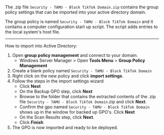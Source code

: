 The .zip file `Security - TAMU - Block TikTok Domain.zip` contains the group policy settings that can be imported into your active directory domain. 

The group policy is named `Security - TAMU - Block TikTok Domain` and it contains a computer configuration start up script. The script adds entries to the local system's host file.

---

How to import into Active Directory:

1. Open **group policy management** and connect to your domain.
	- Windows Server Manager > Open **Tools Menu** > **Group Policy Management**
2. Create a blank policy named `Security - TAMU - Block TikTok Domain`
3. Right click on the new policy and click **import settings**.
4. Follow the steps in the import settings wizard
	- Click **Next**
	- On the Backup GPO step, click **Next**
	- Browse to the folder that contains the extracted contents of the .zip file `Security - TAMU - Block TikTok Domain`.zip and click **Next**.
	- Confirm the gpo named `Security - TAMU - Block TikTok Domain` shows up in the window for backed up GPO's. Click **Next**
	- On the Scan Results step, click **Next**.
	- Click **Finish**
5. The GPO is now imported and ready to be deployed.